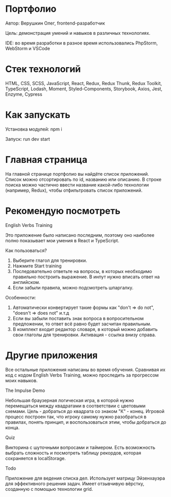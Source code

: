 # Портфолио

Автор: Верушкин Олег, frontend-разработчик

Цель: демонстрация умений и навыков в различных технологиях.

IDE: во время разработки в разное время использовались PhpStorm, WebStorm и VSCode

# Стек технологий

HTML, CSS, SCSS, JavaScript, React, Redux, Redux Thunk, Redux Toolkit, TypeScript, Lodash, Moment, Styled-Components, Storybook, Axios, Jest, Enzyme, Cypress

# Как запускать

Установка модулей: npm i

Запуск: run dev start

# Главная страница

На главной странице портфолио вы найдёте список приложений.
Список можно отсортировать по id, названию или описанию.
В строке поиска можно частично ввести название какой-либо технологии (например, Redux), чтобы отфильтровать список приложений.

# Рекомендую посмотреть

English Verbs Training

Это приложение было написано последним, поэтому оно наиболее полно показывает мои умения в React и TypeScript.

Как пользоваться?

1. Выберите глагол для тренировки.
2. Нажмите Start training
3. Последовательно ответьте на вопросы, в которых необходимо правильно построить выражение. В инпут нужно вписать ответ на английском.
4. Если забыли правила, можно подсмотреть шпаргалку.

Особенности:

1. Автоматически конвертирует такие формы как "don't => do not", "doesn't => does not" и.т.д
2. Если вы забыли поставить знак вопроса в вопросительном предложении, то ответ всё равно будет засчитан правильным.
3. В комплект входит редактор словаря, в который можно добавить свои глаголы для тренировки. Активация - ссылка внизу справа.

# Другие приложения

Все остальные приложения написаны во время обучения.
Сравнивая их код с кодом English Verbs Training, можно проследить за прогрессом моих навыков.

The Impulse Demo

Небольшая браузерная логическая игра, в которой нужно перемещаться между квадратами в соответствии с цветовыми схемами.
Цель - добраться до квадрата со знаком "К" - конец.
Игровой процесс построен так, что игроку самому нужно разобраться в правилах, понять принцип, и воспользоваться этим, чтобы добраться до конца.

Quiz

Викторина с шуточными вопросами и таймером.
Есть возможность выбрать сложность и посмотреть таблицу рекордов, которая сохраняется в localStorage.

Todo

Приложение для ведения списка дел. Использует матрицу Эйзенхауэра для эффективного решения задач.
Имеет отзывчивую вёрстку, созданную с помощью технологии grid.

